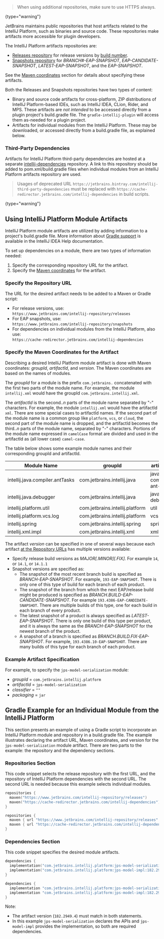 [//]: # (title: IntelliJ Platform Artifacts Repositories)

<!-- Copyright 2000-2022 JetBrains s.r.o. and other contributors. Use of this source code is governed by the Apache 2.0 license that can be found in the LICENSE file. -->

> When using additional repositories, make sure to use HTTPS always.
>
{type="warning"}

JetBrains maintains public repositories that host artifacts related to the IntelliJ Platform, such as binaries and source code.
These repositories make artifacts more accessible for plugin developers.

The IntelliJ Platform artifacts repositories are:
* [Releases repository](https://www.jetbrains.com/intellij-repository/releases/) for release versions by [build number](build_number_ranges.md).
* [Snapshots repository](https://www.jetbrains.com/intellij-repository/snapshots/) for _BRANCH#-EAP-SNAPSHOT_, _EAP-CANDIDATE-SNAPSHOT_, _LATEST-EAP-SNAPSHOT_, and the _EAP-SNAPSHOT_.

See the [Maven coordinates](#specify-the-maven-coordinates-for-the-artifact) section for details about specifying these artifacts.

Both the Releases and Snapshots repositories have two types of content:
* Binary and source code artifacts for cross-platform, ZIP distributions of IntelliJ Platform-based IDEs, such as IntelliJ IDEA, CLion, Rider, and MPS.
  These artifacts are _not intended_ to be accessed directly from a plugin project's <path>build.gradle</path> file.
  The `gradle-intellij-plugin` will access them as-needed for a plugin project.
* Artifacts for individual modules from the IntelliJ Platform.
These may be downloaded, or accessed directly from a <path>build.gradle</path> file, as explained below.

### Third-Party Dependencies

Artifacts for IntelliJ Platform third-party dependencies are hosted at a separate [intellij-dependencies](https://cache-redirector.jetbrains.com/intellij-dependencies) repository.
A link to this repository should be added to <path>pom.xml</path>/<path>build.gradle</path> files when individual modules from an IntelliJ Platform artifacts repository are used.

> Usages of deprecated URL `https://jetbrains.bintray.com/intellij-third-party-dependencies` must be replaced with `https://cache-redirector.jetbrains.com/intellij-dependencies` in build scripts.
>
{type="warning"}

## Using IntelliJ Platform Module Artifacts

IntelliJ Platform module artifacts are utilized by adding information to a project's <path>build.gradle</path> file.
More information about [Gradle support](https://www.jetbrains.com/help/idea/gradle.html) is available in the IntelliJ IDEA Help documentation.

To set up dependencies on a module, there are two types of information needed:
1. Specify the corresponding repository URL for the artifact.
2. Specify the [Maven coordinates](https://maven.apache.org/pom.html#Maven_Coordinates) for the artifact.

### Specify the Repository URL

The URL for the desired artifact needs to be added to a Maven or Gradle script:
* For release versions, use:<br/>`https://www.jetbrains.com/intellij-repository/releases`
* For EAP snapshots, use:<br/>`https://www.jetbrains.com/intellij-repository/snapshots`
* For dependencies on individual modules from the IntelliJ Platform, also use:<br/>`https://cache-redirector.jetbrains.com/intellij-dependencies`

### Specify the Maven Coordinates for the Artifact

Describing a desired IntelliJ Platform module artifact is done with Maven coordinates: _groupId_, _artifactId_, and _version_.
The Maven coordinates are based on the names of modules.

The _groupId_ for a module is the prefix `com.jetbrains.` concatenated with the first two parts of the module name.
For example, the module `intellij.xml` would have the groupId `com.jetbrains.intellij.xml`.

The _artifactId_ is the second.._n_ parts of the module name separated by "-" characters.
For example, the module `intellij.xml` would have the artifactId `xml`.
There are some special cases to artifactId names.
If the second part of the module name is a common group like `platform`, `vcs`, or `cloud`, the second part of the module name is dropped, and the artifactId becomes the third.._n_ parts of the module name, separated by "-" characters.
Portions of the module name expressed in `camelCase` format are divided and used in the artifactId as (all lower case) `camel-case`.

The table below shows some example module names and their corresponding groupId and artifactId.

| Module Name                     | groupId                         | artifactId              |
|---------------------------------|---------------------------------|-------------------------|
| intellij.java.compiler.antTasks | com.jetbrains.intellij.java     | java-compiler-ant-tasks |
| intellij.java.debugger          | com.jetbrains.intellij.java     | java-debugger           |
| intellij.platform.util          | com.jetbrains.intellij.platform | util                    |
| intellij.platform.vcs.log       | com.jetbrains.intellij.platform | vcs-log                 |
| intellij.spring                 | com.jetbrains.intellij.spring   | spring                  |
| intellij.xml.impl               | com.jetbrains.intellij.xml      | xml-impl                |

The artifact _version_ can be specified in one of several ways because each artifact [at the Repository URLs](#specify-the-repository-url) has multiple versions available:
* Specify release build versions as _MAJOR[.MINOR][.FIX]_. For example `14`, or `14.1`, or `14.1.1`
* Snapshot versions are specified as:
  * The snapshot of the most recent branch build is specified as _BRANCH-EAP-SNAPSHOT_. For example, `193-EAP-SNAPSHOT`.
    There is only one of this type of build for each branch of each product.
  * The snapshot of the branch from which the next EAP/release build might be produced is specified as _BRANCH.BUILD-EAP-CANDIDATE-SNAPSHOT_. For example `193.4386-EAP-CANDIDATE-SNAPSHOT`.
    There are multiple builds of this type, one for each build in each branch of every product.
  * The latest snapshot of a product is always specified as _LATEST-EAP-SNAPSHOT_.
    There is only one build of this type per product, and it is always the same as the _BRANCH-EAP-SNAPSHOT_ for the newest branch of the product.
  * A snapshot of a branch is specified as _BRANCH.BUILD.FIX-EAP-SNAPSHOT_. For example, `193.4386.10-EAP-SNAPSHOT`.
    There are many builds of this type for each branch of each product.

### Example Artifact Specification

For example, to specify the `jps-model-serialization` module:
* _groupId_ = `com.jetbrains.intellij.platform`
* _artifactId_ = `jps-model-serialization`
* _classifier_ = `""`
* _packaging_ = `jar`

## Gradle Example for an Individual Module from the IntelliJ Platform

This section presents an example of using a Gradle script to incorporate an IntelliJ Platform module and repository in a <path>build.gradle</path> file.
The example illustrates declaring the artifact URL, Maven coordinates, and version for the `jps-model-serialization` module artifact.
There are two parts to the example: the repository and the dependency sections.

### Repositories Section

This code snippet selects the release repository with the first URL, and the repository of IntelliJ Platform dependencies with the second URL.
The second URL is needed because this example selects individual modules.

<tabs>
<tab title="Kotlin">

```kotlin
repositories {
  maven("https://www.jetbrains.com/intellij-repository/releases")
  maven("https://cache-redirector.jetbrains.com/intellij-dependencies")
}
```

</tab>
<tab title="Groovy">

```groovy
repositories {
  maven { url "https://www.jetbrains.com/intellij-repository/releases" }
  maven { url "https://cache-redirector.jetbrains.com/intellij-dependencies" }
}
```

</tab>
</tabs>

### Dependencies Section

This code snippet specifies the desired module artifacts.

<tabs>
<tab title="Kotlin">

```kotlin
dependencies {
  implementation("com.jetbrains.intellij.platform:jps-model-serialization:182.2949.4")
  implementation("com.jetbrains.intellij.platform:jps-model-impl:182.2949.4")
}
```

</tab>
<tab title="Groovy">

```groovy
dependencies {
  implementation "com.jetbrains.intellij.platform:jps-model-serialization:182.2949.4"
  implementation "com.jetbrains.intellij.platform:jps-model-impl:182.2949.4"
}
```

</tab>
</tabs>

Note:
* The artifact version (`182.2949.4`) must match in both statements.
* In this example `jps-model-serialization` declares the APIs and `jps-model-impl` provides the implementation, so both are required dependencies.
